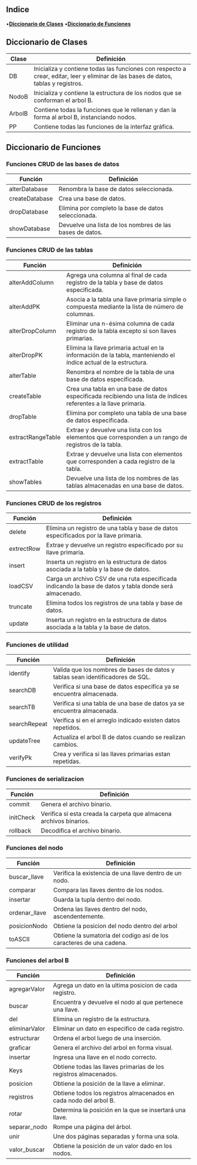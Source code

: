 
## Indice

•**[Diccionario de Clases](#diccionario-de-clases)**
•**[Diccionario de Funciones](#diccionario-de-funciones)**


Diccionario de Clases 
-----------------------
Clase |  Definición 
------------ | -------------
DB | Inicializa y contiene todas las funciones con respecto a crear, editar, leer y eliminar de las bases de datos, tablas y registros.
NodoB | Inicializa y contiene la estructura de los nodos que se conforman el arbol B.
ArbolB | Contiene todas la funciones que le rellenan y dan la forma al arbol B, instanciando nodos.
PP | Contiene todas las funciones de la interfaz gráfica.

Diccionario de Funciones 
-----------------------

### Funciones CRUD de las bases de datos ###

Función |  Definición 
------------ | -------------
alterDatabase | Renombra la base de datos seleccionada.
createDatabase | Crea una base de datos.
dropDatabase | Elimina por completo la base de datos seleccionada.
showDatabase | Devuelve una lista de los nombres de las bases de datos.

### Funciones CRUD de las tablas ###

Función |  Definición 
------------ | -------------
alterAddColumn | Agrega una columna al final de cada registro de la tabla y base de datos especificada.
alterAddPK | Asocia a la tabla una llave primaria simple o compuesta mediante la lista de número de columnas.
alterDropColumn | Eliminar una n-ésima columna de cada registro de la tabla excepto si son llaves primarias.
alterDropPK | Elimina la llave primaria actual en la información de la tabla, manteniendo el índice actual de la estructura.
alterTable | Renombra el nombre de la tabla de una base de datos especificada.
createTable | Crea una tabla en una base de datos especificada recibiendo una lista de índices referentes a la llave primaria.
dropTable | Elimina por completo una tabla de una base de datos especificada.
extractRangeTable | Extrae y devuelve una lista con los elementos que corresponden a un rango de registros de la tabla. 
extractTable | Extrae y devuelve una lista con elementos que corresponden a cada registro de la tabla.
showTables | Devuelve una lista de los nombres de las tablas almacenadas en una base de datos.

### Funciones CRUD de los registros ###

Función |  Definición 
------------ | -------------
delete | Elimina un registro de una tabla y base de datos especificados por la llave primaria.
extrectRow | Extrae y devuelve un registro especificado por su llave primaria.
insert | Inserta un registro en la estructura de datos asociada a la tabla y la base de datos.
loadCSV | Carga un archivo CSV de una ruta especificada indicando la base de datos y tabla donde será almacenado.
truncate | Elimina todos los registros de una tabla y base de datos.
update | Inserta un registro en la estructura de datos asociada a la tabla y la base de datos.

### Funciones de utilidad ###

Función |  Definición 
------------ | -------------
identify | Valida que los nombres de bases de datos y tablas sean identificadores de SQL.
searchDB | Verifica si una base de datos especifica ya se encuentra almacenada.
searchTB | Verifica si una tabla de una base de datos ya se encuentra almacenada.
searchRepeat | Verifica si en el arreglo indicado existen datos repetidos.
updateTree |  Actualiza el arbol B de datos cuando se realizan cambios.
verifyPk | Crea y verifica si las llaves primarias estan repetidas.

### Funciones de serializacion ###

Función |  Definición 
------------ | -------------
commit | Genera el archivo binario.
initCheck | Verifica si esta creada la carpeta que almacena archivos binarios.
rollback | Decodifica el archivo binario.

### Funciones del nodo ###

Función |  Definición 
------------ | -------------
buscar_llave | Verifica la existencia de una llave dentro de un nodo.
comparar | Compara las llaves dentro de los nodos.
insertar | Guarda la tupla dentro del nodo.
ordenar_llave | Ordena las llaves dentro del nodo, ascendentemente.
posicionNodo | Obtiene la posicion del nodo dentro del arbol
toASCII | Obtiene la sumatoria del codigo asi de los caracteres de una cadena.

### Funciones del arbol B ###

Función |  Definición 
------------ | -------------
agregarValor | Agrega un dato en la ultima posicion de cada registro.
buscar | Encuentra y devuelve el nodo al que pertenece una llave.
del | Elimina un registro de la estructura.
eliminarValor | Eliminar un dato en especifico de cada registro.
estructurar | Ordena el arbol luego de una inserción.
graficar | Genera el archivo del arbol en forma visual.
insertar | Ingresa una llave en el nodo correcto.
Keys | Obtiene todas las llaves primarias de los registros almacenados.
posicion | Obtiene la posición de la llave a eliminar.
registros | Obtiene todos los registros almacenados en cada nodo del arbol B.
rotar | Determina la posición en la que se insertará una llave.
separar_nodo | Rompe una página del árbol.
unir | Une dos páginas separadas y forma una sola.
valor_buscar | Obtiene la posición de un valor dado en los nodos.



